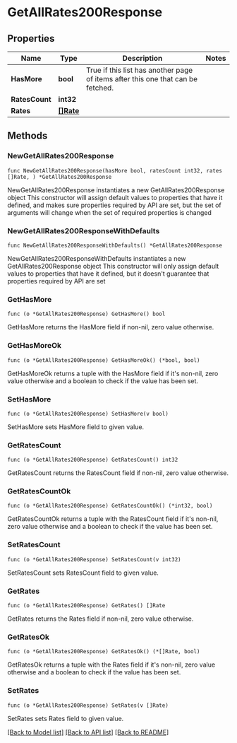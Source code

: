 # GetAllRates200Response

## Properties

Name | Type | Description | Notes
------------ | ------------- | ------------- | -------------
**HasMore** | **bool** | True if this list has another page of items after this one that can be fetched. | 
**RatesCount** | **int32** |  | 
**Rates** | [**[]Rate**](Rate.md) |  | 

## Methods

### NewGetAllRates200Response

`func NewGetAllRates200Response(hasMore bool, ratesCount int32, rates []Rate, ) *GetAllRates200Response`

NewGetAllRates200Response instantiates a new GetAllRates200Response object
This constructor will assign default values to properties that have it defined,
and makes sure properties required by API are set, but the set of arguments
will change when the set of required properties is changed

### NewGetAllRates200ResponseWithDefaults

`func NewGetAllRates200ResponseWithDefaults() *GetAllRates200Response`

NewGetAllRates200ResponseWithDefaults instantiates a new GetAllRates200Response object
This constructor will only assign default values to properties that have it defined,
but it doesn't guarantee that properties required by API are set

### GetHasMore

`func (o *GetAllRates200Response) GetHasMore() bool`

GetHasMore returns the HasMore field if non-nil, zero value otherwise.

### GetHasMoreOk

`func (o *GetAllRates200Response) GetHasMoreOk() (*bool, bool)`

GetHasMoreOk returns a tuple with the HasMore field if it's non-nil, zero value otherwise
and a boolean to check if the value has been set.

### SetHasMore

`func (o *GetAllRates200Response) SetHasMore(v bool)`

SetHasMore sets HasMore field to given value.


### GetRatesCount

`func (o *GetAllRates200Response) GetRatesCount() int32`

GetRatesCount returns the RatesCount field if non-nil, zero value otherwise.

### GetRatesCountOk

`func (o *GetAllRates200Response) GetRatesCountOk() (*int32, bool)`

GetRatesCountOk returns a tuple with the RatesCount field if it's non-nil, zero value otherwise
and a boolean to check if the value has been set.

### SetRatesCount

`func (o *GetAllRates200Response) SetRatesCount(v int32)`

SetRatesCount sets RatesCount field to given value.


### GetRates

`func (o *GetAllRates200Response) GetRates() []Rate`

GetRates returns the Rates field if non-nil, zero value otherwise.

### GetRatesOk

`func (o *GetAllRates200Response) GetRatesOk() (*[]Rate, bool)`

GetRatesOk returns a tuple with the Rates field if it's non-nil, zero value otherwise
and a boolean to check if the value has been set.

### SetRates

`func (o *GetAllRates200Response) SetRates(v []Rate)`

SetRates sets Rates field to given value.



[[Back to Model list]](../README.md#documentation-for-models) [[Back to API list]](../README.md#documentation-for-api-endpoints) [[Back to README]](../README.md)



